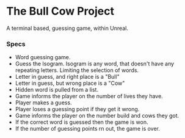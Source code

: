 # The Bull Cow Project
A terminal based, guessing game, within Unreal. 

### Specs 
- Word guessing game.
- Guess the Isogram. Isogram is any word, that doesn't have any repeating letters. Limiting the selection of words.
- Letter in guess, and right place is a "Bull"
- Letter in guess, but wrong place is a "Cow"
- Hidden word is pulled from a list.
- Game informs the player on the number of lives they have. 
- Player makes a guess.
- Player loses a guessing point if they get it wrong. 
- Game informs the player on the number build and cows they got. 
- If the correct word is guessed then the game is won.
- If the number of guessing points rn out, the game is over.